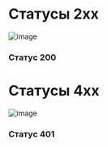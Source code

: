 # Статусы 2xx
![image](https://github.com/11090012/modsen/assets/145377347/5e43e71b-2459-454e-82af-3e5286943752)
### Статус 200


# Статусы 4xx
![image](https://github.com/11090012/modsen/assets/145377347/9068769e-0463-4825-a5de-6f68b174c65b)
### Статус 401
